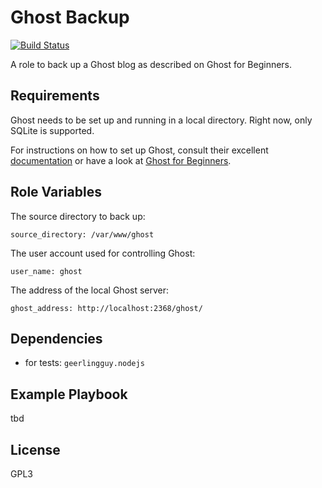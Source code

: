 Ghost Backup
============

[![Build Status](https://travis-ci.org/Logout22/ansible-role-ghost-backup.svg?branch=master)](https://travis-ci.org/Logout22/ansible-role-ghost-backup)

A role to back up a Ghost blog as described on Ghost for Beginners.

Requirements
------------

Ghost needs to be set up and running in a local directory. Right now, only SQLite is supported.

For instructions on how to set up Ghost, consult their excellent [documentation](https://ghost.org/docs/)
or have a look at [Ghost for Beginners](https://www.ghostforbeginners.com/).

Role Variables
--------------

The source directory to back up:

    source_directory: /var/www/ghost

The user account used for controlling Ghost:

    user_name: ghost

The address of the local Ghost server:

    ghost_address: http://localhost:2368/ghost/

Dependencies
------------

- for tests: `geerlingguy.nodejs`

Example Playbook
----------------

tbd

License
-------

GPL3
